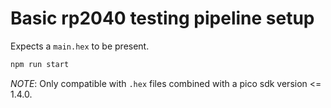 # Basic rp2040 testing pipeline setup

Expects a `main.hex` to be present.

```sh
npm run start
```

*NOTE*: Only compatible with `.hex` files combined with a pico sdk version <= 1.4.0.

